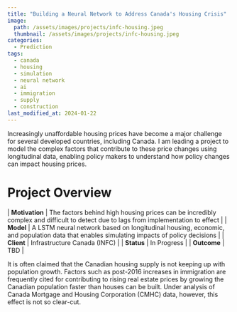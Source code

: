 ```yaml
---
title: "Building a Neural Network to Address Canada's Housing Crisis"
image: 
  path: /assets/images/projects/infc-housing.jpeg
  thumbnail: /assets/images/projects/infc-housing.jpeg
categories:
  - Prediction
tags:
  - canada
  - housing
  - simulation
  - neural network
  - ai
  - immigration
  - supply
  - construction
last_modified_at: 2024-01-22
---
```


Increasingly unaffordable housing prices have become a major challenge for several developed countries, including Canada. I am leading a project to model the complex factors that contribute to these price changes using longitudinal data, enabling policy makers to understand how policy changes can impact housing prices.

# Project Overview

| **Motivation** | The factors behind high housing prices can be incredibly complex and difficult to detect due to lags from implementation to effect |
| **Model** | A LSTM neural network based on longitudinal housing, economic, and population data that enables simulating impacts of policy decisions |
| **Client** | Infrastructure Canada (INFC) |
| **Status** | In Progress |
| **Outcome** | TBD |

It is often claimed that the Canadian housing supply is not keeping up with population growth. Factors such as post-2016 increases in immigration are frequently cited for contributing to rising real estate prices by growing the Canadian population faster than houses can be built. Under analysis of Canada Mortgage and Housing Corporation (CMHC) data, however, this effect is not so clear-cut.